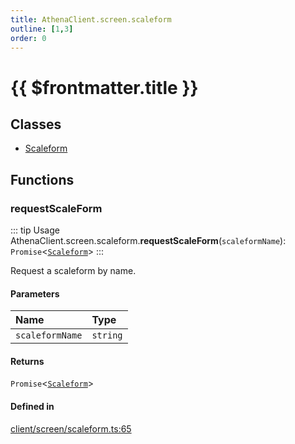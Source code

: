 ```yaml
---
title: AthenaClient.screen.scaleform
outline: [1,3]
order: 0
---
```


# {{ $frontmatter.title }}


## Classes

- [Scaleform](../classes/client_screen_scaleform_Scaleform.md)

## Functions

### requestScaleForm

::: tip Usage
AthenaClient.screen.scaleform.**requestScaleForm**(`scaleformName`): `Promise`<[`Scaleform`](../classes/client_screen_scaleform_Scaleform.md)\>
:::

Request a scaleform by name.

#### Parameters

| Name | Type |
| :------ | :------ |
| `scaleformName` | `string` |

#### Returns

`Promise`<[`Scaleform`](../classes/client_screen_scaleform_Scaleform.md)\>

#### Defined in

[client/screen/scaleform.ts:65](https://github.com/Stuyk/altv-athena/blob/e4e897f/src/core/client/screen/scaleform.ts#L65)
